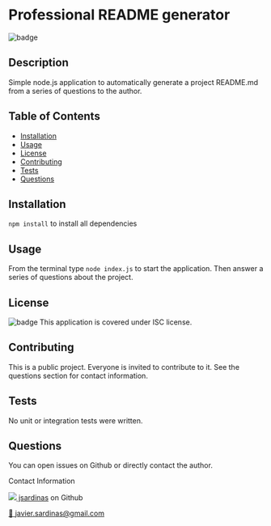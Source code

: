 # Professional README generator
![badge](https://img.shields.io/badge/license-ISC-brightgreen)

## Description
Simple node.js application to automatically generate a project README.md from a series of questions to the author.

## Table of Contents
- [Installation](#installation)
- [Usage](#usage)
- [License](#license)
- [Contributing](#contributing)
- [Tests](#tests)
- [Questions](#questions)

## Installation
`npm install` to install all dependencies

## Usage
From the terminal type `node index.js` to start the application. Then answer a series of questions about the project.

## License
![badge](https://img.shields.io/badge/license-ISC-brightgreen)
This application is covered under ISC license.

## Contributing
This is a public project. Everyone is invited to contribute to it. See the questions section for contact information.

## Tests
No unit or integration tests were written.

## Questions
You can open issues on Github or directly contact the author.

Contact Information

[![](http://www.github.com/jsardinas.png?size=36) jsardinas](http://github.com/jsardinas) on Github 

[:email: javier.sardinas@gmail.com](mailto:javier.sardinas@gmail.com)
